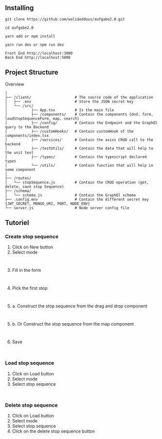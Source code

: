 ## Installing

```
git clone https://github.com/walideddous/aufgabe2.0.git

cd aufgabe2.0

yarn add or npm install

yarn run dev or npm run dev

Front End http://localhost:3000
Back End http://localhost:5000
```

## Project Structure

Overview

```
│
├── /client/                    # The source code of the application
│   ├── .env                    # Store the JSON secret key
│   └── /src/
│           ├── App.tsx         # Is the main file
│           ├── /components/    # Contain the components {dnd, form, loadStopSequenceForm, map, search}
│           ├── /config/        # Contain the Endpoint and the GraphQl query to the Backend
│           ├── /customHooks/   # Contain customHook of the components/index.tsx
│           ├── /services/      # Contain the axios CRUD call to the backend
│           ├── /testUtils/     # Contain the data that will help to the unit test
│           ├── /types/         # Contain the typescript declared types
│           └── /utils/         # Contain function that will help in some component
│
├── /routes/
│   └── stopSequence.js         # Contain the CRUD operation (get, delete, save stop Sequence)
├── /schema/
│   └── schema.js               # Contain the GraphQl schema
├── .config.env                 # Contain the different secret key {JWT_SECRET, MONGO_URI, PORT, NODE_ENV}
└── server.js                   # Node server config file
```

## Tutoriel

### Create stop sequence

1. Click on New button
2. Select mode

```


```

3. Fill in the form

```


```

4. Pick the first stop

```


```

5. a. Construct the stop sequence from the drag and drop component

```


```

5. b. Or Construct the stop sequence from the map component

```


```

6. Save

```


```

### Load stop sequence

1. Click on Load button
2. Select mode
3. Select stop sequence

```


```

### Delete stop sequence

1. Click on Load button
2. Select mode
3. Select stop sequence
4. Click on the delete stop sequence button

```


```
